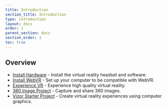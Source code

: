```yaml
---
title: Introduction
section_title: Introduction
type: introduction
layout: docs
order: 1
parent_section: docs
section_order: 1
toc: true
---
```



## Overview

* [Install Hardware](/docs/1.0.0/introduction/installing_hardware.html) - Install the virtual reality headset and software.
* [Install WebVR](/docs/1.0.0/introduction/installing_web_vr.html) - Set up your computer to be compatible with WebVR.
* [Experience VR](/docs/1.0.0/unit1) - Experience high quality virtual reality. 
* [360 Image Project](/docs/1.0.0/unit2) - Capture and share 360 images.
* [Vizor Starter Project](/docs/1.0.0/unit3) - Create virtual reality experiences using computer graphics.